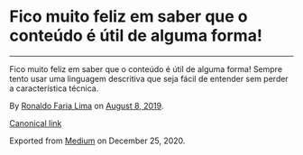 Fico muito feliz em saber que o conteúdo é útil de alguma forma!
================================================================

------------------------------------------------------------------------

Fico muito feliz em saber que o conteúdo é útil de alguma forma! Sempre
tento usar uma linguagem descritiva que seja fácil de entender sem
perder a característica técnica.

By
<a href="https://medium.com/@ronaldolima" class="p-author h-card">Ronaldo Faria Lima</a>
on [August 8, 2019](https://medium.com/p/4c4b5a86059c).

<a href="https://medium.com/@ronaldolima/fico-muito-feliz-em-saber-que-o-conte%C3%BAdo-%C3%A9-%C3%BAtil-de-alguma-forma-4c4b5a86059c" class="p-canonical">Canonical link</a>

Exported from [Medium](https://medium.com) on December 25, 2020.
